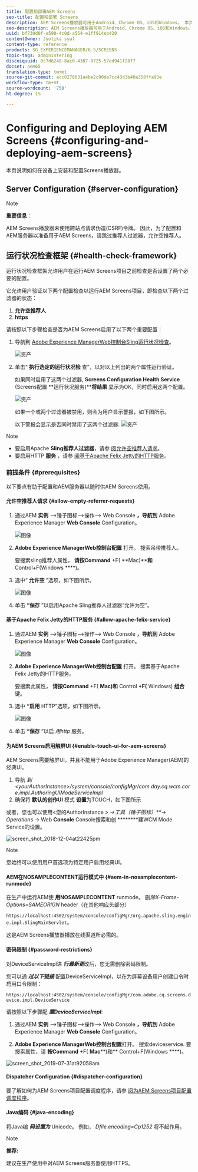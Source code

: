 ```yaml
---
title: 配置和部署AEM Screens
seo-title: 配置和部署 Screens
description: AEM Screens播放器可用于Android、Chrome OS、iOS和Windows。 本页介绍了AEM Screens的配置和部署，并概括了播放器设备的h/w选择指南。
seo-description: AEM Screens播放器可用于Android、Chrome OS、iOS和Windows。 本页介绍了AEM Screens的配置和部署，并概括了播放器设备的h/w选择指南。
uuid: bf730d0f-e590-4c0d-a554-e1ff914eb420
contentOwner: Jyotika syal
content-type: reference
products: SG_EXPERIENCEMANAGER/6.5/SCREENS
topic-tags: administering
discoiquuid: 0c7d6248-8ac0-4387-8725-57ed941f28f7
docset: aem65
translation-type: tm+mt
source-git-commit: acc0278631a4be2c90de7cc43d3b40a358ffa93e
workflow-type: tm+mt
source-wordcount: '750'
ht-degree: 1%

---
```



# Configuring and Deploying AEM Screens {#configuring-and-deploying-aem-screens}

本页说明如何在设备上安装和配置Screens播放器。

## Server Configuration {#server-configuration}

>[!NOTE]
>
>**重要信息**：
>
>AEM Screens播放器未使用跨站点请求伪造(CSRF)令牌。 因此，为了配置和AEM服务器以准备用于AEM Screens，请跳过推荐人过滤器，允许空推荐人。

## 运行状况检查框架 {#health-check-framework}

运行状况检查框架允许用户在运行AEM Screens项目之前检查是否设置了两个必要的配置。

它允许用户验证以下两个配置检查以运行AEM Screens项目，即检查以下两个过滤器的状态：

1. **允许空推荐人**
2. **https**

请按照以下步骤检查是否为AEM Screens启用了以下两个重要配置：

1. 导航到 [Adobe Experience ManagerWeb控制台Sling运行状况检查](http://localhost:4502/system/console/healthcheck?tags=screensconfigs&amp;overrideGlobalTimeout=)。

   ![资产](assets/health-check1.png)


2. 单击“ **执行选定的运行状况检** 查”，以对以上列出的两个属性运行验证。

   如果同时启用了这两个过滤器, **Screens Configuration Health Service** (Screens配置 **运行状况服务)****将结果** 显示为OK，同时启用这两个配置。

   ![资产](assets/health-check2.png)

   如果一个或两个过滤器被禁用，则会为用户显示警报，如下图所示。

   以下警报会显示是否同时禁用了这两个过滤器:
   ![资产](assets/health-check3.png)

>[!NOTE]
>
>* 要启用Apache **Sling推荐人过滤器**，请参 [阅允许空推荐人请求](/help/user-guide/configuring-screens-introduction.md#allow-empty-referrer-requests)。
>* 要启用HTTP **服务** ，请参 [阅基于Apache Felix Jetty的HTTP服务](/help/user-guide/configuring-screens-introduction.md#allow-apache-felix-service)。


### 前提条件 {#prerequisites}

以下要点有助于配置和AEM服务器以随时供AEM Screens使用。

#### 允许空推荐人请求 {#allow-empty-referrer-requests}

1. 通过AEM **实例** —>锤子图标—>操作—> Web Console **，导航到** Adobe Experience Manager **Web Console** Configuration。

   ![图像](assets/config/empty-ref1.png)

1. **Adobe Experience ManagerWeb控制台配置** 打开。 搜索吊带推荐人。

   要搜索sling推荐人属性， **请按Command** +F( **Mac)****和** Control+F(Windows ****)。

1. 选中“ **允许空** ”选项，如下图所示。

   ![图像](assets/config/empty-ref2.png)

1. 单击 **“保存** ”以启用Apache Sling推荐人过滤器“允许为空”。


#### 基于Apache Felix Jetty的HTTP服务 {#allow-apache-felix-service}

1. 通过AEM **实例** —>锤子图标—>操作—> Web Console **，导航到** Adobe Experience Manager **Web Console** Configuration。

   ![图像](assets/config/empty-ref1.png)

1. **Adobe Experience ManagerWeb控制台配置** 打开。 搜索基于Apache Felix Jetty的HTTP服务。

   要搜索此属性， **请按Command** +F( **Mac)和** Control **+F(** Windows) **组合**&#x200B;键。

1. 选中 **“启用** HTTP”选项，如下图所示。

   ![图像](assets/config/config-1.png)

1. 单击 **“保存** ”以启 *用http* 服务。

#### 为AEM Screens启用触屏UI {#enable-touch-ui-for-aem-screens}

AEM Screens需要触屏UI，并且不能用于Adobe Experience Manager(AEM)的经典UI。

1. 导航 *到&lt;yourAuthorInstance>/system/console/configMgr/com.day.cq.wcm.core.impl.AuthoringUIModeServiceImpl*
1. 确保将 **默认的创作UI** 模式 **设置**&#x200B;为TOUCH，如下图所示

或者，您也可以使用&lt;您的AuthorInstance *> ->工具（锤子图标）**-> Operations* -> Web **Console** Console搜索和创 ********&#x200B;建WCM Mode Service的设置。

![screen_shot_2018-12-04at22425pm](assets/screen_shot_2018-12-04at22425pm.png)

>[!NOTE]
>
>您始终可以使用用户首选项为特定用户启用经典UI。

#### AEM在NOSAMPLECONTENT运行模式中 {#aem-in-nosamplecontent-runmode}

在生产中运行AEM使 **用NOSAMPLECONTENT** runmode。 删&#x200B;*除X-Frame-Options=SAMEORIGN* header（在其他响应头部分）

`https://localhost:4502/system/console/configMgr/org.apache.sling.engine.impl.SlingMainServlet`。

这是AEM Screens播放器播放在线渠道所必需的。

#### 密码限制 {#password-restrictions}

对DeviceServiceImpl进 ***行最新更***&#x200B;改后，您无需删除密码限制。

您可以通 ***过以下链接*** 配置DeviceServiceImpl，以在为屏幕设备用户创建口令时启用口令限制：

`https://localhost:4502/system/console/configMgr/com.adobe.cq.screens.device.impl.DeviceService`

请按照以下步骤配 ***置DeviceServiceImpl***:

1. 通过AEM **实例** —>锤子图标—>操作—> Web Console **，导航到** Adobe Experience Manager **Web Console** Configuration。

1. **Adobe Experience ManagerWeb控制台配置**打开。 搜索deviceservice. 要搜索属性，请 **按Command** +F( **Mac****)和** Control+F(Windows ****)。

![screen_shot_2019-07-31at92058am](assets/screen_shot_2019-07-31at92058am.png)

#### Dispatcher Configuration {#dispatcher-configuration}

要了解如何为AEM Screens项目配置调度程序，请参 [阅为AEM Screens项目配置调度程序](dispatcher-configurations-aem-screens.md)。

#### Java编码 {#java-encoding}

将Java编 ***码设置为*** Unicode。 例如， *Dfile.encoding=Cp1252* 将不起作用。

>[!NOTE]
>
>**推荐:**
>
>建议在生产使用中对AEM Screens服务器使用HTTPS。








